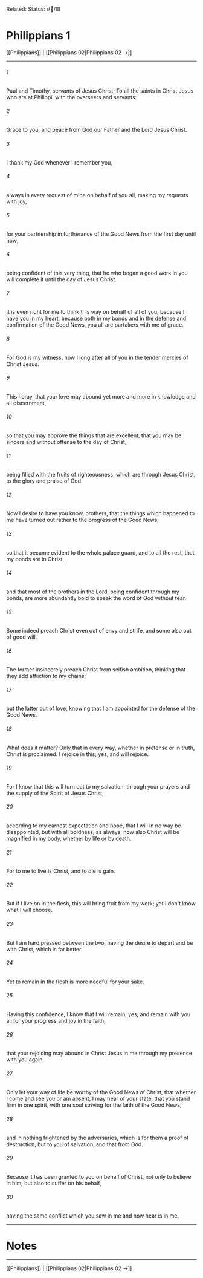 Related:
Status: #📖/🟥
# Philippians 1

[[Philippians]] | [[Philippians 02|Philippians 02 →]]
***



###### 1 
Paul and Timothy, servants of Jesus Christ; To all the saints in Christ Jesus who are at Philippi, with the overseers and servants: 

###### 2 
Grace to you, and peace from God our Father and the Lord Jesus Christ. 

###### 3 
I thank my God whenever I remember you, 

###### 4 
always in every request of mine on behalf of you all, making my requests with joy, 

###### 5 
for your partnership in furtherance of the Good News from the first day until now; 

###### 6 
being confident of this very thing, that he who began a good work in you will complete it until the day of Jesus Christ. 

###### 7 
It is even right for me to think this way on behalf of all of you, because I have you in my heart, because both in my bonds and in the defense and confirmation of the Good News, you all are partakers with me of grace. 

###### 8 
For God is my witness, how I long after all of you in the tender mercies of Christ Jesus. 

###### 9 
This I pray, that your love may abound yet more and more in knowledge and all discernment, 

###### 10 
so that you may approve the things that are excellent, that you may be sincere and without offense to the day of Christ, 

###### 11 
being filled with the fruits of righteousness, which are through Jesus Christ, to the glory and praise of God. 

###### 12 
Now I desire to have you know, brothers, that the things which happened to me have turned out rather to the progress of the Good News, 

###### 13 
so that it became evident to the whole palace guard, and to all the rest, that my bonds are in Christ, 

###### 14 
and that most of the brothers in the Lord, being confident through my bonds, are more abundantly bold to speak the word of God without fear. 

###### 15 
Some indeed preach Christ even out of envy and strife, and some also out of good will. 

###### 16 
The former insincerely preach Christ from selfish ambition, thinking that they add affliction to my chains; 

###### 17 
but the latter out of love, knowing that I am appointed for the defense of the Good News. 

###### 18 
What does it matter? Only that in every way, whether in pretense or in truth, Christ is proclaimed. I rejoice in this, yes, and will rejoice. 

###### 19 
For I know that this will turn out to my salvation, through your prayers and the supply of the Spirit of Jesus Christ, 

###### 20 
according to my earnest expectation and hope, that I will in no way be disappointed, but with all boldness, as always, now also Christ will be magnified in my body, whether by life or by death. 

###### 21 
For to me to live is Christ, and to die is gain. 

###### 22 
But if I live on in the flesh, this will bring fruit from my work; yet I don't know what I will choose. 

###### 23 
But I am hard pressed between the two, having the desire to depart and be with Christ, which is far better. 

###### 24 
Yet to remain in the flesh is more needful for your sake. 

###### 25 
Having this confidence, I know that I will remain, yes, and remain with you all for your progress and joy in the faith, 

###### 26 
that your rejoicing may abound in Christ Jesus in me through my presence with you again. 

###### 27 
Only let your way of life be worthy of the Good News of Christ, that whether I come and see you or am absent, I may hear of your state, that you stand firm in one spirit, with one soul striving for the faith of the Good News; 

###### 28 
and in nothing frightened by the adversaries, which is for them a proof of destruction, but to you of salvation, and that from God. 

###### 29 
Because it has been granted to you on behalf of Christ, not only to believe in him, but also to suffer on his behalf, 

###### 30 
having the same conflict which you saw in me and now hear is in me.

---
# Notes


***
[[Philippians]] | [[Philippians 02|Philippians 02 →]]
